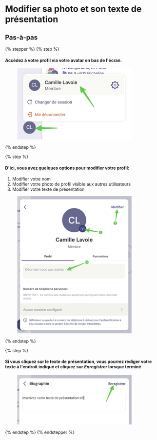 # Modifier sa photo et son texte de présentation

## Pas-à-pas

{% stepper %}
{% step %}
#### Accédez à votre profil via votre avatar en bas de l'écran.

<div align="left"><figure><img src="../../.gitbook/assets/modifier-son profil-photo-et-texte-de-presentation - Step 2.jpeg" alt="" width="375"><figcaption></figcaption></figure></div>
{% endstep %}

{% step %}
#### D'ici, vous avez quelques options pour modifier votre profil:

1. Modifier votre nom
2. Modifier votre photo de profil visible aux autres utilisateurs
3. Modifier votre texte de présentation

<div align="left"><figure><img src="../../.gitbook/assets/modifier-son profil-photo-et-texte-de-presentation - Step 3.jpeg" alt="" width="375"><figcaption></figcaption></figure></div>
{% endstep %}

{% step %}
#### Si vous cliquez sur le texte de présentation, vous pourrez rédiger votre texte à l'endroit indiqué et cliquez sur _Enregistrer_ lorsque terminé

<div align="left"><figure><img src="../../.gitbook/assets/modifier-son profil-photo-et-texte-de-presentation - Step 6.jpeg" alt="" width="375"><figcaption></figcaption></figure></div>
{% endstep %}
{% endstepper %}
